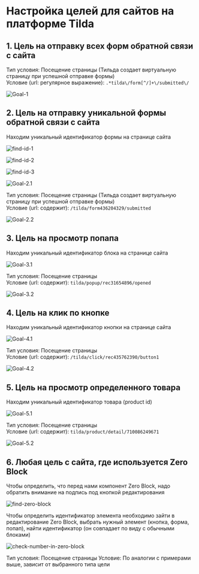 # Настройка целей для сайтов на платформе Tilda  

## 1. Цель на отправку всех форм обратной связи с сайта  

Тип условия: Посещение страницы (Тильда создает виртуальную страницу при успешной отправке формы)  
Условие (url: регулярное выражение): ```.*tilda\/form[^/]+\/submitted\/```  

![Goal-1](https://github.com/belousovD/goals-on-tilda_ctx/blob/main/files/goal-1.png)  



## 2. Цель на отправку уникальной формы обратной связи с сайта  

Находим уникальный идентификатор формы на странице сайта

![find-id-1](https://github.com/belousovD/goals-on-tilda_ctx/blob/main/files/find-id-1.jpg)  

![find-id-2](https://github.com/belousovD/goals-on-tilda_ctx/blob/main/files/find-id-2.jpg)  

![find-id-3](https://github.com/belousovD/goals-on-tilda_ctx/blob/main/files/find-id-3.jpg)  

![Goal-2.1](https://github.com/belousovD/goals-on-tilda_ctx/blob/main/files/goal-2.1.png)  


Тип условия: Посещение страницы (Тильда создает виртуальную страницу при успешной отправке формы)  
Условие (url: содержит): ```/tilda/form436204329/submitted```  

![Goal-2.2](https://github.com/belousovD/goals-on-tilda_ctx/blob/main/files/goal-2.2.png)  



## 3. Цель на просмотр попапа  

Находим уникальный идентификатор блока на странице сайта  

![Goal-3.1](https://github.com/belousovD/goals-on-tilda_ctx/blob/main/files/goal-3.1.png)  

Тип условия: Посещение страницы  
Условие (url: содержит): ```tilda/popup/rec31654896/opened```  

![Goal-3.2](https://github.com/belousovD/goals-on-tilda_ctx/blob/main/files/goal-3.2.png)  



## 4. Цель на клик по кнопке  

Находим уникальный идентификатор кнопки на странице сайта  

![Goal-4.1](https://github.com/belousovD/goals-on-tilda_ctx/blob/main/files/goal-4.1.png)  

Тип условия: Посещение страницы  
Условие (url: содержит): ```/tilda/click/rec435762390/button1```  

![Goal-4.2](https://github.com/belousovD/goals-on-tilda_ctx/blob/main/files/goal-4.2.png)  



## 5. Цель на просмотр определенного товара  

Находим уникальный идентификатор товара (product id)  

![Goal-5.1](https://github.com/belousovD/goals-on-tilda_ctx/blob/main/files/goal-5.1.png)  

Тип условия: Посещение страницы  
Условие (url: содержит): ```tilda/product/detail/710086249671```  

![Goal-5.2](https://github.com/belousovD/goals-on-tilda_ctx/blob/main/files/goal-5.2.png)  

## 6. Любая цель с сайта, где используется Zero Block  

Чтобы определить, что перед нами компонент Zero Block, надо обратить внимание на подпись под кнопкой редактирования

![find-zero-block](https://github.com/belousovD/goals-on-tilda_ctx/blob/main/files/find-zero-block.png)  


Чтобы определить идентификатор элемента необходимо зайти в редактирование Zero Block, выбрать нужный элемент (кнопка, форма, попап), найти идентификатор (он совпадает по виду с обычными блоками)

![check-number-in-zero-block](https://github.com/belousovD/goals-on-tilda_ctx/blob/main/files/check-number-in-zero-block.gif)  

Тип условия: Посещение страницы
Условие: По аналогии с примерами выше, зависит от выбранного типа цели
